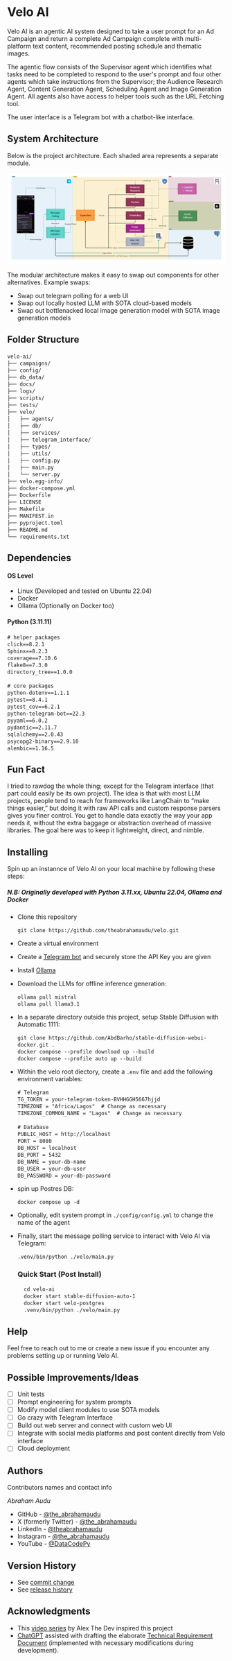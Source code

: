 # Velo AI

Velo AI is an agentic AI system designed to take a user prompt for an Ad Campaign and return a complete Ad Campaign complete with multi-platform text content, recommended posting schedule and thematic images.

The agentic flow consists of the Supervisor agent which identifies what tasks need to be completed to respond to the user's prompt and four other agents which take instructions from the Supervisor; the Audience Research Agent, Content Generation Agent, Scheduling Agent and Image Generation Agent. All agents also have access to helper tools such as the URL Fetching tool.

The user interface is a Telegram bot with a chatbot-like interface.

## System Architecture
Below is the project architecture. Each shaded area represents a separate module.

![image](https://github.com/theabrahamaudu/velo/blob/main/docs/Velo%20AI%20Architecture.png)

The modular architecture makes it easy to swap out components for other alternatives. Example swaps:  
* Swap out telegram polling for a web UI
* Swap out locally hosted LLM with SOTA cloud-based models
* Swap out bottlenacked local image generation model with SOTA image generation models

## Folder Structure


    velo-ai/
    ├── campaigns/
    ├── config/
    ├── db_data/
    ├── docs/
    ├── logs/
    ├── scripts/
    ├── tests/
    ├── velo/
    │   ├── agents/
    │   ├── db/
    │   ├── services/
    │   ├── telegram_interface/
    │   ├── types/
    │   ├── utils/
    │   ├── config.py
    │   ├── main.py
    │   └── server.py
    ├── velo.egg-info/
    ├── docker-compose.yml
    ├── Dockerfile
    ├── LICENSE
    ├── Makefile
    ├── MANIFEST.in
    ├── pyproject.toml
    ├── README.md
    └── requirements.txt

## Dependencies
#### OS Level
- Linux (Developed and tested on Ubuntu 22.04)
- Docker
- Ollama (Optionally on Docker too)

#### Python (3.11.11)
    # helper packages
    click==8.2.1
    Sphinx==8.2.3
    coverage==7.10.6
    flake8==7.3.0
    directory_tree==1.0.0

    # core packages
    python-dotenv==1.1.1
    pytest==8.4.1
    pytest_cov==6.2.1
    python-telegram-bot==22.3
    pyyaml==6.0.2
    pydantic==2.11.7
    sqlalchemy==2.0.43
    psycopg2-binary==2.9.10
    alembic==1.16.5


## Fun Fact
I tried to rawdog the whole thing; except for the Telegram interface (that part could easily be its own project). The idea is that with most LLM projects, people tend to reach for frameworks like LangChain to “make things easier,” but doing it with raw API calls and custom response parsers gives you finer control. You get to handle data exactly the way your app needs it, without the extra baggage or abstraction overhead of massive libraries. The goal here was to keep it lightweight, direct, and nimble.

## Installing
Spin up an instannce of Velo AI on your local machine by following these steps:
##### N.B: Originally developed with Python 3.11.xx, Ubuntu 22.04, Ollama and Docker

- Clone this repository
    ~~~
    git clone https://github.com/theabrahamaudu/velo.git
    ~~~
- Create a virtual environment
- Create a [Telegram bot](https://core.telegram.org/bots/features#botfather) and securely store the API Key you are given
- Install [Ollama](https://ollama.com/download/OllamaSetup.exe)
- Download the LLMs for offline inference generation:
    ~~~
    ollama pull mistral
    ollama pull llama3.1
    ~~~
- In a separate directory outside this project, setup Stable Diffusion with Automatic 1111:
    ~~~
    git clone https://github.com/AbdBarho/stable-diffusion-webui-docker.git .
    docker compose --profile download up --build
    docker compose --profile auto up --build
    ~~~
- Within the velo root diectory, create a `.env` file and add the following environment variables:
    ~~~
    # Telegram
    TG_TOKEN = your-telegram-token-BVHHGGH5667hjjd
    TIMEZONE = "Africa/Lagos"  # Change as necessary
    TIMEZONE_COMMON_NAME = "Lagos"  # Change as necessary

    # Database
    PUBLIC_HOST = http://localhost
    PORT = 8080
    DB_HOST = localhost
    DB_PORT = 5432
    DB_NAME = your-db-name
    DB_USER = your-db-user
    DB_PASSWORD = your-db-password
    ~~~
- spin up Postres DB:
    ~~~
    docker compose up -d
    ~~~
- Optionally, edit system prompt in `./config/config.yml` to change the name of the agent
- Finally, start the message polling service to interact with Velo AI via Telegram:
    ~~~
    .venv/bin/python ./velo/main.py
    ~~~

    ### Quick Start (Post Install)

        cd velo-ai
        docker start stable-diffusion-auto-1
        docker start velo-postgres
        .venv/bin/python ./velo/main.py


## Help
Feel free to reach out to me or create a new issue if you encounter any problems setting up or running Velo AI.

## Possible Improvements/Ideas

- [ ] Unit tests
- [ ] Prompt engineering for system prompts
- [ ] Modify model client modules to use SOTA models
- [ ] Go crazy with Telegram Interface
- [ ] Build out web server and connect with custom web UI
- [ ] Integrate with social media platforms and post content directly from Velo interface
- [ ] Cloud deployment 

## Authors

Contributors names and contact info

*Abraham Audu*

* GitHub - [@the_abrahamaudu](https://github.com/theabrahamaudu)
* X (formerly Twitter) - [@the_abrahamaudu](https://x.com/the_abrahamaudu)
* LinkedIn - [@theabrahamaudu](https://www.linkedin.com/in/theabrahamaudu/)
* Instagram - [@the_abrahamaudu](https://www.instagram.com/the_abrahamaudu/)
* YouTube - [@DataCodePy](https://www.youtube.com/@DataCodePy)

## Version History

* See [commit change](https://github.com/theabrahamaudu/velo/commits/main/)
* See [release history](https://github.com/theabrahamaudu/velo/releases)

## Acknowledgments

* This [video series](https://www.youtube.com/watch?v=x-rCtwsz174&list=PLwHDUsnIdlMykhodmwoe9D6D9KYL0vRbl) by Alex The Dev inspired this project
* [ChatGPT](chat.openai.com) assisted with drafting the elaborate [Technical Requirement Document](https://github.com/theabrahamaudu/velo/blob/main/VeloDocs.md) (implemented with necessary modifications during development).
